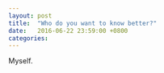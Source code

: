```yaml
---
layout: post
title:  "Who do you want to know better?"
date:   2016-06-22 23:59:00 +0800
categories: 
---
```

Myself.
